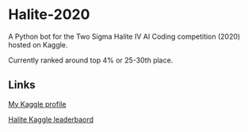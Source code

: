# Halite-2020
A Python bot for the Two Sigma Halite IV AI Coding competition (2020) hosted on Kaggle.

Currently ranked around top 4% or 25-30th place.

## Links
[My Kaggle profile](https://www.kaggle.com/evilpegasus)

[Halite Kaggle leaderbaord](https://www.kaggle.com/c/halite/leaderboard)
